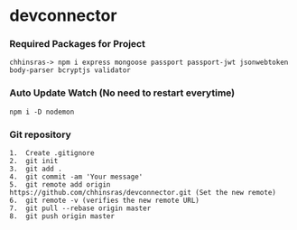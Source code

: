 # devconnector

### Required Packages for Project

```
chhinsras-> npm i express mongoose passport passport-jwt jsonwebtoken body-parser bcryptjs validator
```

### Auto Update Watch (No need to restart everytime)

```
npm i -D nodemon
```

### Git repository

```
1.  Create .gitignore
2.  git init
3.  git add .
4.  git commit -am 'Your message'
5.  git remote add origin https://github.com/chhinsras/devconnector.git (Set the new remote)
6.  git remote -v (verifies the new remote URL)
7.  git pull --rebase origin master
8.  git push origin master
```
